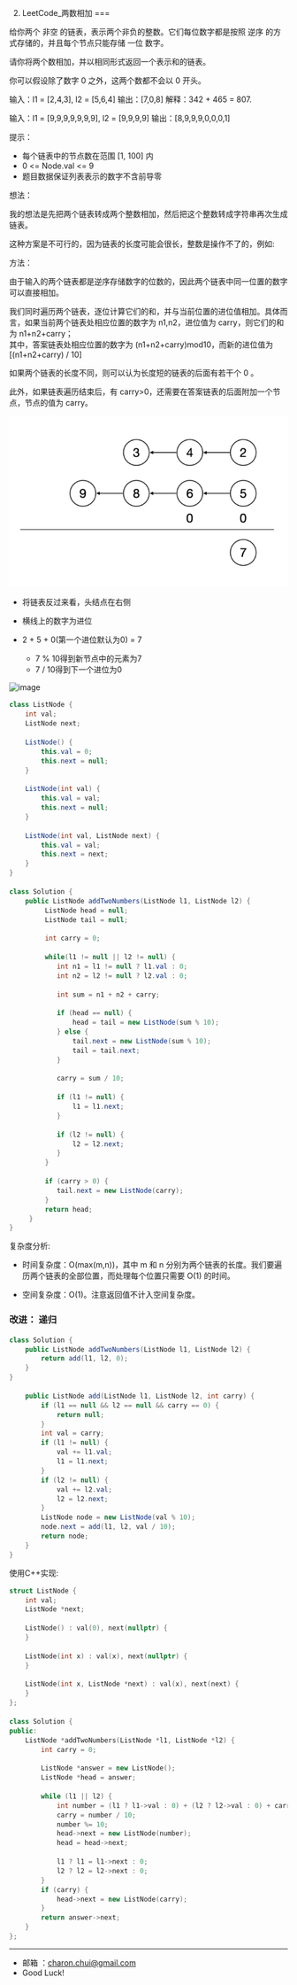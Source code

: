2. LeetCode_两数相加
===

给你两个 非空 的链表，表示两个非负的整数。它们每位数字都是按照 逆序 的方式存储的，并且每个节点只能存储 一位 数字。

请你将两个数相加，并以相同形式返回一个表示和的链表。

你可以假设除了数字 0 之外，这两个数都不会以 0 开头。


输入：l1 = [2,4,3], l2 = [5,6,4]
输出：[7,0,8]
解释：342 + 465 = 807.



输入：l1 = [9,9,9,9,9,9,9], l2 = [9,9,9,9]
输出：[8,9,9,9,0,0,0,1]


提示：

- 每个链表中的节点数在范围 [1, 100] 内
- 0 <= Node.val <= 9
- 题目数据保证列表表示的数字不含前导零



想法：  

我的想法是先把两个链表转成两个整数相加，然后把这个整数转成字符串再次生成链表。      

这种方案是不可行的，因为链表的长度可能会很长，整数是操作不了的，例如:  


方法： 

由于输入的两个链表都是逆序存储数字的位数的，因此两个链表中同一位置的数字可以直接相加。      

我们同时遍历两个链表，逐位计算它们的和，并与当前位置的进位值相加。具体而言，如果当前两个链表处相应位置的数字为 n1,n2，进位值为 carry，则它们的和为 n1+n2+carry；      
其中，答案链表处相应位置的数字为 (n1+n2+carry)mod10，而新的进位值为 [(n1+n2+carry) / 10]

如果两个链表的长度不同，则可以认为长度短的链表的后面有若干个 0 。

此外，如果链表遍历结束后，有 carry>0，还需要在答案链表的后面附加一个节点，节点的值为 carry。




![image](https://raw.githubusercontent.com/CharonChui/Pictures/master/leetcode_2_twoaddsum.png?raw=true)    


- 将链表反过来看，头结点在右侧
- 横线上的数字为进位
- 2 + 5 + 0(第一个进位默认为0) = 7 

    - 7 % 10得到新节点中的元素为7
    - 7 / 10得到下一个进位为0


![image](https://raw.githubusercontent.com/CharonChui/Pictures/master/leetcode_2_twoaddsum_2.png?raw=true)    
    

```java
class ListNode {
    int val;
    ListNode next;
    
    ListNode() {
        this.val = 0;
        this.next = null;
    }

    ListNode(int val) {
        this.val = val;
        this.next = null;
    }

    ListNode(int val, ListNode next) {
        this.val = val;
        this.next = next;
    }
}

class Solution {
    public ListNode addTwoNumbers(ListNode l1, ListNode l2) {
         ListNode head = null;
         ListNode tail = null;

         int carry = 0;

         while(l1 != null || l2 != null) {
            int n1 = l1 != null ? l1.val : 0;
            int n2 = l2 != null ? l2.val : 0;

            int sum = n1 + n2 + carry;

            if (head == null) {
                head = tail = new ListNode(sum % 10);
            } else {
                tail.next = new ListNode(sum % 10);
                tail = tail.next;
            }

            carry = sum / 10;

            if (l1 != null) {
                l1 = l1.next;
            }

            if (l2 != null) {
                l2 = l2.next;
            }
         }

         if (carry > 0) {
            tail.next = new ListNode(carry);
         }
         return head;
     }
}
```



复杂度分析:    

- 时间复杂度：O(max(m,n))，其中 m 和 n 分别为两个链表的长度。我们要遍历两个链表的全部位置，而处理每个位置只需要 O(1) 的时间。

- 空间复杂度：O(1)。注意返回值不计入空间复杂度。


### 改进： 递归

```java
class Solution {
    public ListNode addTwoNumbers(ListNode l1, ListNode l2) {
        return add(l1, l2, 0);
    }
}

    public ListNode add(ListNode l1, ListNode l2, int carry) {
        if (l1 == null && l2 == null && carry == 0) {
            return null;
        }
        int val = carry;
        if (l1 != null) {
            val += l1.val;
            l1 = l1.next;
        }
        if (l2 != null) {
            val += l2.val;
            l2 = l2.next;
        }
        ListNode node = new ListNode(val % 10);
        node.next = add(l1, l2, val / 10);
        return node;
    }
}
```

使用C++实现:   

```c++
struct ListNode {
    int val;
    ListNode *next;

    ListNode() : val(0), next(nullptr) {
    }

    ListNode(int x) : val(x), next(nullptr) {
    }

    ListNode(int x, ListNode *next) : val(x), next(next) {
    }
};

class Solution {
public:
    ListNode *addTwoNumbers(ListNode *l1, ListNode *l2) {
        int carry = 0;

        ListNode *answer = new ListNode();
        ListNode *head = answer;

        while (l1 || l2) {
            int number = (l1 ? l1->val : 0) + (l2 ? l2->val : 0) + carry;
            carry = number / 10;
            number %= 10;
            head->next = new ListNode(number);
            head = head->next;

            l1 ? l1 = l1->next : 0;
            l2 ? l2 = l2->next : 0;
        }
        if (carry) {
            head->next = new ListNode(carry);
        }
        return answer->next;
    }
};
```


---
- 邮箱 ：charon.chui@gmail.com  
- Good Luck! 

	
